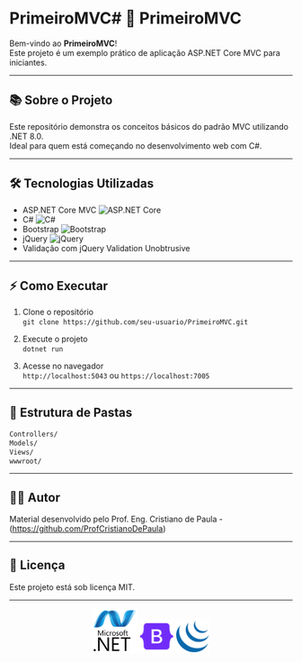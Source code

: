 # PrimeiroMVC# 🚀 PrimeiroMVC

Bem-vindo ao **PrimeiroMVC**!  
Este projeto é um exemplo prático de aplicação ASP.NET Core MVC para iniciantes.

---

## 📚 Sobre o Projeto

Este repositório demonstra os conceitos básicos do padrão MVC utilizando .NET 8.0.  
Ideal para quem está começando no desenvolvimento web com C#.

---

## 🛠️ Tecnologias Utilizadas

- ASP.NET Core MVC ![ASP.NET Core](https://img.shields.io/badge/ASP.NET_Core-8.0-blue)
- C# ![C#](https://img.shields.io/badge/C%23-8.0-blue)
- Bootstrap ![Bootstrap](https://img.shields.io/badge/Bootstrap-5.0-purple)
- jQuery ![jQuery](https://img.shields.io/badge/jQuery-3.6.0-blue)
- Validação com jQuery Validation Unobtrusive

---

## ⚡ Como Executar

1. Clone o repositório  
   `git clone https://github.com/seu-usuario/PrimeiroMVC.git`

2. Execute o projeto  
   `dotnet run`

3. Acesse no navegador  
   `http://localhost:5043` ou `https://localhost:7005`

---

## 📂 Estrutura de Pastas

```
Controllers/
Models/
Views/
wwwroot/
```

---

## 👨‍💻 Autor

Material desenvolvido pelo Prof. Eng. Cristiano de Paula - (https://github.com/ProfCristianoDePaula)

---

## 📄 Licença

Este projeto está sob licença MIT.

---

<div align="center">
  <img src="https://raw.githubusercontent.com/devicons/devicon/master/icons/dot-net/dot-net-original-wordmark.svg" width="80" />
  <img src="https://raw.githubusercontent.com/devicons/devicon/master/icons/bootstrap/bootstrap-plain.svg" width="60" />
  <img src="https://raw.githubusercontent.com/devicons/devicon/master/icons/jquery/jquery-original.svg"  width="60" />
</div>
